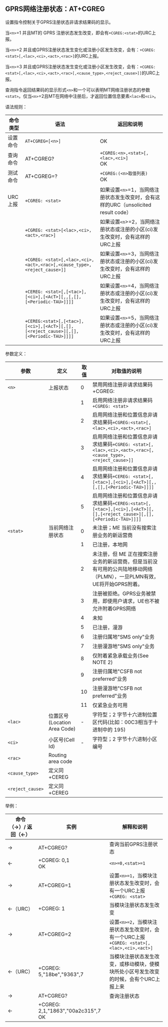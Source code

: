 ## GPRS网络注册状态：AT+CGREG

设置指令控制关于GPRS注册状态非请求结果码的显示。

当`<n>`=1 并且MT的 GPRS 注册状态发生改变，即会有`+CGREG:<stat>`的URC上报。

当`<n>`=2 并且或GPRS注册状态发生变化或注册小区发生改变，会有：`+CGREG: <stat>[,<lac>,<ci>,<act>,<rac>]`的URC上报。

当`<n>`=3 并且或GPRS注册状态发生变化或注册小区发生改变，会有：`+CGREG: <stat>[,<lac>,<ci>,<act>,<rac>[,<cause_type>,<reject_cause>]]`的URC上报。

 

查询指令返回结果码的显示形式`<n>`和一个可以表明MT网络注册状态的参数`<stat>`。仅当`<n>`=2且MT在网络中注册后，才返回位置信息要素`<lac>`和`<ci>`。

 

语法规则：

| 命令类型 | 语法                                                         | 返回和说明                                                   |
| -------- | ------------------------------------------------------------ | ------------------------------------------------------------ |
| 设置命令 | `AT+CGREG=[<n>]`                                             | OK                                                           |
| 查询命令 | AT+CGREG?                                                    | `+CGREG:<n>,<stat>[,<lac>,<ci>] `<br>OK                      |
| 测试命令 | AT+CGREG=?                                                   | `+CGREG:(<n>取值列表)` <br>OK                                |
| URC上报  | `+CGREG: <stat>`                                             | 如果设置`<n>`=1，当网络注册状态发生改变时，会有这样的URC（unsolicited result code） |
|          | `+CGREG: <stat>[<lac>,<ci>,<act>,<rac>]`                     | 如果设置`<n`>=2，当网络注册状态或注册的小区(ci)发生改变时，会有这样的URC上报 |
|          | `+CGREG: <stat>[,<lac>,<ci>,<act>,<rac>[,<cause_type>,<reject_cause>]]` | 如果设置`<n>`=3，当网络注册状态或注册的小区(ci)发生改变时，会有这样的URC上报 |
|          | `+CEREG: <stat>[,[<tac>],[<ci>],[<AcT>][,,[,[],[<Periodic-TAU>]]]]` | 如果设置`<n>`=4，当网络注册状态或注册的小区(ci)发生改变时，会有这样的URC上报 |
|          | `+CEREG:<stat>[,[<tac>],[<ci>],[<AcT>][,[],[<reject_cause>][,[],[<Periodic-TAU>]]]]` | 如果设置`<n>`=5，当网络注册状态或注册的小区(ci)发生改变时，会有这样的URC上报 |

 

参数定义：

| 参数             | 定义                         | 取值 | 对取值的说明                                                 |
| ---------------- | ---------------------------- | ---- | ------------------------------------------------------------ |
| `<n>`            | 上报状态                     | 0    | 禁用网络注册非请求结果码+CGREG:                              |
|                  |                              | 1    | 启用网络注册非请求结果码`+CGREG: <stat>`                     |
|                  |                              | 2    | 启用网络注册和位置信息非请求结果码`+CGREG:<stat>[,<lac>,<ci>,<act>,<rac>]` |
|                  |                              | 3    | 启用网络注册和位置信息非请求结果码`+CGREG: <stat>[,<lac>,<ci>,<act>,<rac>[,<cause_type>,<reject_cause>]]` |
|                  |                              | 4    | 启用网络注册和位置信息非请求结果码`+CEREG: <stat>[,[<tac>],[<ci>],[<AcT>][,,[,[],[<Periodic-TAU>]]]]` |
|                  |                              | 5    | 启用网络注册和位置信息非请求结果码`+CEREG:<stat>[,[<tac>],[<ci>],[<AcT>][,[],[<reject_cause>][,[],[<Periodic-TAU>]]]]` |
| `<stat>`         | 当前网络注册状态             | 0    | 未注册；ME 当前没有搜索注册业务的新运营商                    |
|                  |                              | 1    | 已注册，本地网                                               |
|                  |                              | 2    | 未注册，但 ME 正在搜索注册业务的新运营商，但是当前没有可用的公共陆地移动网络（PLMN），一旦PLMN有效，UE将开始GPRS附着。 |
|                  |                              | 3    | 注册被拒绝。GPRS业务被禁用，即使用户请求，UE也不被允许附着GPRS网络 |
|                  |                              | 4    | 未知                                                         |
|                  |                              | 5    | 已注册，漫游                                                 |
|                  |                              | 6    | 注册归属地"SMS only"业务                                     |
|                  |                              | 7    | 注册漫游地"SMS only"业务                                     |
|                  |                              | 8    | 仅附着紧急承载业务(See NOTE 2)                               |
|                  |                              | 9    | 注册归属地"CSFB not preferred"业务                           |
|                  |                              | 10   | 注册漫游地"CSFB not preferred"业务                           |
|                  |                              | 11   | 仅紧急业务可用                                               |
| `<lac>`          | 位置区号(Location Area Code) | -    | 字符型；2 字节十六进制位置区代码(比如：00C3相当于十进制中的 195) |
| `<ci>`           | 小区号(Cell Id)              | -    | 字符型；2 字节十六进制小区编号                               |
| `<rac>`          | Routing area code            |      |                                                              |
| `<cause_type>`   | 定义同+CEREG                 |      |                                                              |
| `<reject_cause>` | 定义同+CEREG                 |      |                                                              |

 

举例：

| 命令（→）/  返回（←） | 实例                                   | 解释和说明                                                   |
| --------------------- | -------------------------------------- | ------------------------------------------------------------ |
| →                     | AT+CGREG?                              | 查询当前GPRS注册状态                                         |
| ←                     | +CGREG: 0,1 <br>OK                     | `<n>=0,<stat>=1`                                             |
| →                     | AT+CGREG=1                             | 设置`<n>=1`，当模块注册状态发生改变时，会有一个URC上报`+CGREG: <stat>` |
| ←（URC）              | +CGREG: 1                              | 当模块注册状态发生改变                                       |
| →                     | AT+CGREG=2                             | 设置`<n>=2`，当模块注册状态发生改变时，会有一个URC上报`+CGREG: <stat>[,<lac>,<ci>,<act>]` |
| ←（URC）              | +CGREG: 5,"18be","9363",7              | 当模块注册状态发生改变，或移动模块，使模块所处小区号发生改变的时候，会有个URC上报上来 |
| →                     | AT+CGREG?                              | 查询注册状态                                                 |
| ←                     | +CGREG: 2,1,"1863","00a2c315",7 <br>OK |                                                              |
